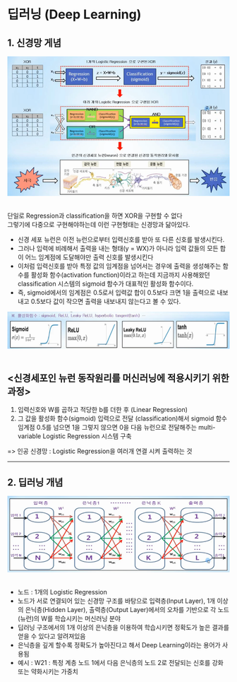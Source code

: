 # 딥러닝 (Deep Learning)

## 1. 신경망 게념
![Random](https://github.com/donhaklee/donhaklee.github.io/blob/f050ad7e16288ddc349a4522c374934feafcfb3d/images/neural.PNG)<br><br>

단일로 Regression과 classification을 하면 XOR을 구현할 수 없다 <br>
그렇기에 다중으로 구현해야하는데 이런 구현형태는 신경망과 닮아있다.<br>

- 신경 세포 뉴런은 이전 뉴런으로부터 입력신호를 받아 또 다른 신호를 발생시킨다. <br>
- 그러나 입력에 비례해서 출력을 내는 형태(y = WX)가 아니라 입력 값들의 모든 합이 어느 임계점에 도달해야만 출력 신호를 발생시킨다 <br>
- 이처럼 입력신호를 받아 특정 값의 임계점을 넘어서는 경우에 출력을 생성해주는 함수를 활성화 함수(activation function)이라고 하는데 지금까지 사용해왔던 classification 시스템의 sigmoid 함수가 대표적인 활성화 함수이다.
- 즉, sigmoid에서의 임계점은 0.5로서 입력값 합이 0.5보다 크면 1을 출력으로 내보내고 0.5보다 값이 작으면 출력을 내보내지 않는다고 볼 수 있다.

![Random](https://github.com/donhaklee/donhaklee.github.io/blob/32dee95435156eb65d5ec6165e916c0de9de6232/images/activation.PNG)<br><br>

## <신경세포인 뉴런 동작원리를 머신러닝에 적용시키기 위한 과정>
1. 입력신호와 W를 곱하고 적당한 b를 더한 후 (Linear Regression)
2. 그 값을 활성화 함수(sigmoid) 입력으로 전달 (classification)해서 sigmoid 함수 임계점 0.5를 넘으면 1을 그렇지 않으면 0을 다음 뉴런으로 전달해주는 multi-variable Logistic Regression 시스템 구축

=> 인공 신경망 : Logistic Regression을 여러개 연결 시켜 출력하는 것

---

## 2. 딥러닝 개념

![Random](https://github.com/donhaklee/donhaklee.github.io/blob/991947e7e784f66cce6239eaa56f0112df1de82e/images/deep.PNG)<br><br>
- 노드 : 1개의 Logistic Regression
- 노드가 서로 연결되어 있는 신경망 구조를 바탕으로 입력층(Input Layer), 1개 이상의 은닉층(Hidden Layer), 출력층(Output Layer)에서의 오차를 기반으로 각 노드(뉴런)의 W를 학습시키는 머신러닝 분야
- 딥러닝 구조에서의 1개 이상의 은닉층을 이용하여 학습시키면 정확도가 높은 결과를 얻을 수 있다고 알려져있음
- 은닉층을 깊게 할수록 정확도가 높아진다고 해서 Deep Learning이라는 용어가 사용됨
- 예시 : W21 : 특정 계층 노드 1에서 다음 은닉층의 노드 2로 전달되는 신호를 강화 또는 약화시키는 가중치
